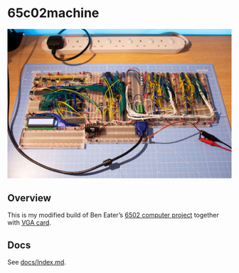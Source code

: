 # 65c02machine

![65c02machine](docs/img/20210404_0070003.jpg)

## Overview

This is my modified build of Ben Eater’s [6502 computer project](https://eater.net/6502) together with [VGA card](https://eater.net/vga).

## Docs

See [docs/Index.md](docs/Index.md).